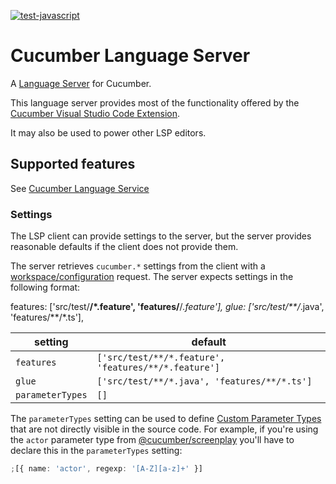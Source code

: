 [![test-javascript](https://github.com/cucumber/language-server/actions/workflows/test-javascript.yml/badge.svg)](https://github.com/cucumber/language-server/actions/workflows/test-javascript.yml)

# Cucumber Language Server

A [Language Server](https://langserver.org/) for Cucumber.

This language server provides most of the functionality offered by the
[Cucumber Visual Studio Code Extension](https://github.com/cucumber/vscode).

It may also be used to power other LSP editors.

## Supported features

See [Cucumber Language Service](https://github.com/cucumber/language-service)

### Settings

The LSP client can provide settings to the server, but the server provides reasonable defaults if the client does not
provide them.

The server retrieves `cucumber.*` settings from the client with a [workspace/configuration](https://microsoft.github.io/language-server-protocol/specification#workspace_configuration) request.
The server expects settings in the following format:

features: ['src/test/**/*.feature', 'features/**/*.feature'],
glue: ['src/test/**/*.java', 'features/**/*.ts'],

| setting          | default                                              |
| ---------------- | ---------------------------------------------------- |
| `features`       | `['src/test/**/*.feature', 'features/**/*.feature']` |
| `glue`           | `['src/test/**/*.java', 'features/**/*.ts']`         |
| `parameterTypes` | `[]`                                                 |

The `parameterTypes` setting can be used to define [Custom Parameter Types](https://github.com/cucumber/cucumber-expressions#custom-parameter-types)
that are not directly visible in the source code. For example, if you're using the `actor` parameter type from
[@cucumber/screenplay](https://github.com/cucumber/screenplay.js#actors) you'll have to
declare this in the `parameterTypes` setting:

```typescript
;[{ name: 'actor', regexp: '[A-Z][a-z]+' }]
```
